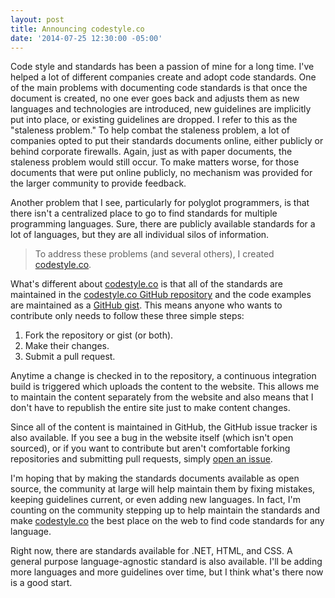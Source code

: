 ```yaml
---
layout: post
title: Announcing codestyle.co
date: '2014-07-25 12:30:00 -05:00'
---
```


Code style and standards has been a passion of mine for a long time. I've helped a lot of different companies create and adopt code standards. One of the main problems with documenting code standards is that once the document is created, no one ever goes back and adjusts them as new languages and technologies are introduced, new guidelines are implicitly put into place, or existing guidelines are dropped. I refer to this as the "staleness problem." To help combat the staleness problem, a lot of companies opted to put their standards documents online, either publicly or behind corporate firewalls. Again, just as with paper documents, the staleness problem would still occur. To make matters worse, for those documents that were put online publicly, no mechanism was provided for the larger community to provide feedback. 

Another problem that I see, particularly for polyglot programmers, is that there isn't a centralized place to go to find standards for multiple programming languages. Sure, there are publicly available standards for a lot of languages, but they are all individual silos of information.

> To address these problems (and several others), I created [codestyle.co](http://codestyle.co/).

What's different about [codestyle.co](http://codestyle.co/) is that all of the standards are maintained in the [codestyle.co GitHub repository](https://github.com/scottdorman/codestyle.co) and the code examples are maintained as a [GitHub gist](https://gist.github.com/scottdorman/6b4564565a9a110fdb7f). This means anyone who wants to contribute only needs to follow these three simple steps:

1.  Fork the repository or gist (or both).
2.  Make their changes.
3.  Submit a pull request.  

Anytime a change is checked in to the repository, a continuous integration build is triggered which uploads the content to the website. This allows me to maintain the content separately from the website and also means that I don't have to republish the entire site just to make content changes.

Since all of the content is maintained in GitHub, the GitHub issue tracker is also available. If you see a bug in the website itself (which isn't open sourced), or if you want to contribute but aren't comfortable forking repositories and submitting pull requests, simply [open an issue](https://github.com/scottdorman/codestyle.co/issues/new).

I'm hoping that by making the standards documents available as open source, the community at large will help maintain them by fixing mistakes, keeping guidelines current, or even adding new languages. In fact, I'm counting on the community stepping up to help maintain the standards and make [codestyle.co](http://codestyle.co/) the best place on the web to find code standards for any language.

Right now, there are standards available for .NET, HTML, and CSS. A general purpose language-agnostic standard is also available. I'll be adding more languages and more guidelines over time, but I think what's there now is a good start.
